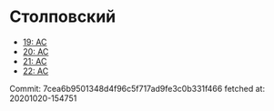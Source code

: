 # Столповский
- [19: AC](19.md)
- [20: AC](20.md)
- [21: AC](21.md)
- [22: AC](22.md)

Commit: 7cea6b9501348d4f96c5f717ad9fe3c0b331f466
 fetched at: 20201020-154751

